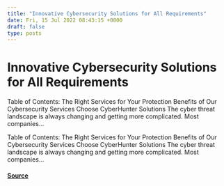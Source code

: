 ```yaml
---
title: "Innovative Cybersecurity Solutions for All Requirements"
date: Fri, 15 Jul 2022 08:43:15 +0000
draft: false
type: posts
---
```

# Innovative Cybersecurity Solutions for All Requirements





Table of Contents: The Right Services for Your Protection Benefits of Our Cybersecurity Services Choose CyberHunter Solutions The cyber threat landscape is always changing and getting more complicated. Most companies...

Table of Contents: The Right Services for Your Protection Benefits of Our Cybersecurity Services Choose CyberHunter Solutions The cyber threat landscape is always changing and getting more complicated. Most companies...

#### [Source](https://cyberhunter.solutions/innovative-cybersecurity-solutions-for-all-requirements/)

